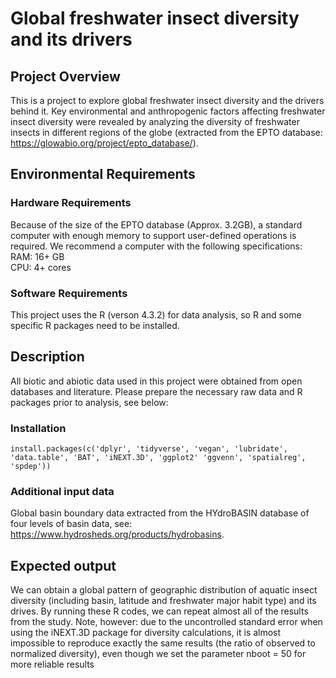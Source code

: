 # Global freshwater insect diversity and its drivers

## Project Overview 
This is a project to explore global freshwater insect diversity and the drivers behind it. Key environmental and anthropogenic factors affecting freshwater insect diversity were revealed by analyzing the diversity of freshwater insects in different regions of the globe (extracted from the EPTO database: https://glowabio.org/project/epto_database/).

## Environmental Requirements 

### Hardware Requirements
Because of the size of the EPTO database (Approx. 3.2GB), a standard computer with enough memory to support user-defined operations is required. We recommend a computer with the following specifications:  
RAM: 16+ GB  
CPU: 4+ cores

### Software Requirements
This project uses the R (verson 4.3.2) for data analysis, so R and some specific R packages need to be installed. 

## Description
All biotic and abiotic data used in this project were obtained from open databases and literature. Please prepare the necessary raw data and R packages prior to analysis, see below:

### Installation
`install.packages(c('dplyr', 'tidyverse', 'vegan', 'lubridate', 'data.table', 'BAT', 'iNEXT.3D', 'ggplot2' 'ggvenn', 'spatialreg', 'spdep'))`

### Additional input data
Global basin boundary data extracted from the HYdroBASIN database of four levels of basin data, see: https://www.hydrosheds.org/products/hydrobasins.

## Expected output
We can obtain a global pattern of geographic distribution of aquatic insect diversity (including basin, latitude and freshwater major habit type) and its drives. 
By running these R codes, we can repeat almost all of the results from the study. Note, however: due to the uncontrolled standard error when using the iNEXT.3D package for diversity calculations, it is almost impossible to reproduce exactly the same results (the ratio of observed to normalized diversity), even though we set the parameter nboot = 50 for more reliable results
